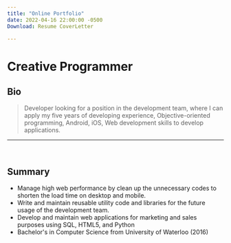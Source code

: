 ```yaml
---
title: "Online Portfolio"
date: 2022-04-16 22:00:00 -0500
Download: Resume CoverLetter

---
```


# Creative Programmer


## Bio

> Developer looking for a position in the development team, where I can apply my five years of developing experience, Objective-oriented programming, Android, iOS, Web development skills to develop applications.

* * *
<br/>

## Summary

- Manage high web performance by clean up the unnecessary codes to shorten the load time on desktop and mobile. 
- Write and maintain reusable utility code and libraries for the future usage of the development team.
- Develop and maintain web applications for marketing and sales purposes using SQL, HTML5, and Python
- Bachelor's in Computer Science from University of Waterloo (2016)
<br/>
